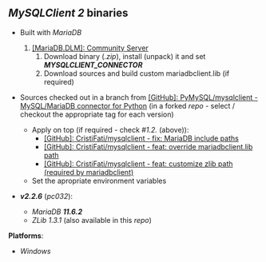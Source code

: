 *MySQLClient 2* binaries
------------------------

- Built with *MariaDB*
    1. [[MariaDB.DLM]: Community Server](https://dlm.mariadb.com/browse/mariadb_server/)
        1. Download binary (*.zip*), install (unpack) it and set ***MYSQLCLIENT_CONNECTOR***
        2. Download sources and build custom mariadbclient.lib (if required)
- Sources checked out in a branch from  [[GitHub]: PyMySQL/mysqlclient - MySQL/MariaDB connector for Python](https://github.com/PyMySQL/mysqlclient) (in a forked *repo* - select / checkout the appropriate tag for each version)
    - Apply on top (if required - check *#1.2.* (above)):
        - [[GitHub]: CristiFati/mysqlclient - fix: MariaDB include paths](https://github.com/CristiFati/mysqlclient/commit/fca567713d9b4e15277088e0f42295748df82e3c)
        - [[GitHub]: CristiFati/mysqlclient - feat: override mariadbclient.lib path](https://github.com/CristiFati/mysqlclient/commit/0985c09f857088e858999960222f2badfb143e22)
        - [[GitHub]: CristiFati/mysqlclient - feat: customize zlib path (required by mariadbclient)](https://github.com/CristiFati/mysqlclient/commit/bbaf96f78f14cc45e9bd7c1d22bf111705c0ae28)
    - Set the apropriate environment variables

- ***v2.2.6*** (*pc032*):
    - *MariaDB **11.6.2***
    - *ZLib 1.3.1* (also available in this *repo*)

**Platforms**:
- *Windows*

